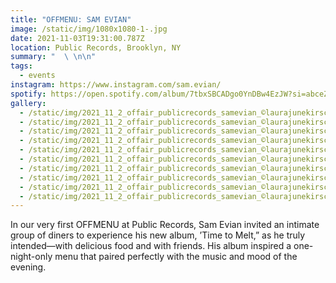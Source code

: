 ```yaml
---
title: "OFFMENU: SAM EVIAN"
image: /static/img/1080x1080-1-.jpg
date: 2021-11-03T19:31:00.787Z
location: Public Records, Brooklyn, NY
summary: "  \ \n\n"
tags:
  - events
instagram: https://www.instagram.com/sam.evian/
spotify: https://open.spotify.com/album/7tbxSBCADgo0YnDBw4EzJW?si=abceZukaTLeg8zEbPq5Ykg
gallery:
  - /static/img/2021_11_2_offair_publicrecords_samevian_©laurajunekirsch00077.jpg
  - /static/img/2021_11_2_offair_publicrecords_samevian_©laurajunekirsch00053.jpg
  - /static/img/2021_11_2_offair_publicrecords_samevian_©laurajunekirsch00030.jpg
  - /static/img/2021_11_2_offair_publicrecords_samevian_©laurajunekirsch00065.jpg
  - /static/img/2021_11_2_offair_publicrecords_samevian_©laurajunekirsch00105.jpg
  - /static/img/2021_11_2_offair_publicrecords_samevian_©laurajunekirsch00322.jpg
  - /static/img/2021_11_2_offair_publicrecords_samevian_©laurajunekirsch00279.jpg
  - /static/img/2021_11_2_offair_publicrecords_samevian_©laurajunekirsch00345.jpg
  - /static/img/2021_11_2_offair_publicrecords_samevian_©laurajunekirsch00357.jpg
  - /static/img/2021_11_2_offair_publicrecords_samevian_©laurajunekirsch00358.jpg
---
```

In our very first OFFMENU at Public Records, Sam Evian invited an intimate group of diners to experience his new album, ’Time to Melt,” as he truly intended—with delicious food and with friends. His album inspired a one-night-only menu that paired perfectly with the music and mood of the evening.